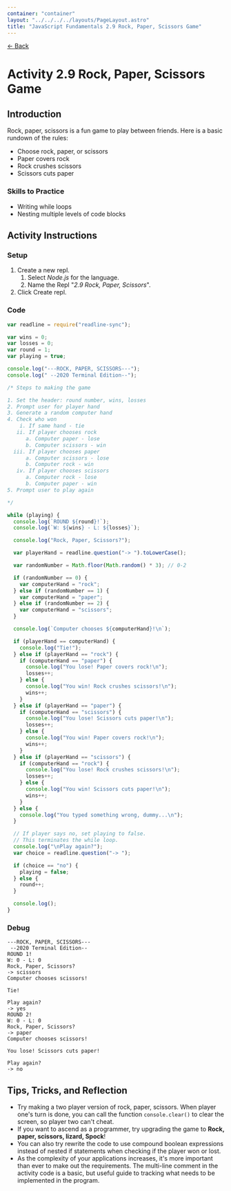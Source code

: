 ```yaml
---
container: "container"
layout: "../../../../layouts/PageLayout.astro"
title: "JavaScript Fundamentals 2.9 Rock, Paper, Scissors Game"
---
```


[← Back](../)

# Activity 2.9 Rock, Paper, Scissors Game

## Introduction

Rock, paper, scissors is a fun game to play between friends. Here is a basic rundown of the rules:

- Choose rock, paper, or scissors
- Paper covers rock
- Rock crushes scissors
- Scissors cuts paper

### Skills to Practice

- Writing while loops
- Nesting multiple levels of code blocks

## Activity Instructions

### Setup

1. Create a new repl.
   1. Select _Node.js_ for the language.
   2. Name the Repl "_2.9 Rock, Paper, Scissors_".
2. Click Create repl.

### Code

```javascript
var readline = require("readline-sync");

var wins = 0;
var losses = 0;
var round = 1;
var playing = true;

console.log("---ROCK, PAPER, SCISSORS---");
console.log(" --2020 Terminal Edition--");

/* Steps to making the game

1. Set the header: round number, wins, losses
2. Prompt user for player hand
3. Generate a random computer hand
4. Check who won
    i. If same hand - tie
   ii. If player chooses rock
      a. Computer paper - lose
      b. Computer scissors - win
  iii. If player chooses paper
      a. Computer scissors - lose
      b. Computer rock - win
   iv. If player chooses scissors
      a. Computer rock - lose
      b. Computer paper - win
5. Prompt user to play again

*/

while (playing) {
  console.log(`ROUND ${round}!`);
  console.log(`W: ${wins} - L: ${losses}`);

  console.log("Rock, Paper, Scissors?");

  var playerHand = readline.question("-> ").toLowerCase();

  var randomNumber = Math.floor(Math.random() * 3); // 0-2

  if (randomNumber == 0) {
    var computerHand = "rock";
  } else if (randomNumber == 1) {
    var computerHand = "paper";
  } else if (randomNumber == 2) {
    var computerHand = "scissors";
  }

  console.log(`Computer chooses ${computerHand}!\n`);

  if (playerHand == computerHand) {
    console.log("Tie!");
  } else if (playerHand == "rock") {
    if (computerHand == "paper") {
      console.log("You lose! Paper covers rock!\n");
      losses++;
    } else {
      console.log("You win! Rock crushes scissors!\n");
      wins++;
    }
  } else if (playerHand == "paper") {
    if (computerHand == "scissors") {
      console.log("You lose! Scissors cuts paper!\n");
      losses++;
    } else {
      console.log("You win! Paper covers rock!\n");
      wins++;
    }
  } else if (playerHand == "scissors") {
    if (computerHand == "rock") {
      console.log("You lose! Rock crushes scissors!\n");
      losses++;
    } else {
      console.log("You win! Scissors cuts paper!\n");
      wins++;
    }
  } else {
    console.log("You typed something wrong, dummy...\n");
  }

  // If player says no, set playing to false.
  // This terminates the while loop.
  console.log("\nPlay again?");
  var choice = readline.question("-> ");

  if (choice == "no") {
    playing = false;
  } else {
    round++;
  }

  console.log();
}
```

### Debug

```
---ROCK, PAPER, SCISSORS---
 --2020 Terminal Edition--
ROUND 1!
W: 0 - L: 0
Rock, Paper, Scissors?
-> scissors
Computer chooses scissors!

Tie!

Play again?
-> yes
ROUND 2!
W: 0 - L: 0
Rock, Paper, Scissors?
-> paper
Computer chooses scissors!

You lose! Scissors cuts paper!

Play again?
-> no
```

## Tips, Tricks, and Reflection

- Try making a two player version of rock, paper, scissors. When player one's turn is done, you can call the function `console.clear()` to clear the screen, so player two can't cheat.
- If you want to ascend as a programmer, try upgrading the game to **Rock, paper, scissors, lizard, Spock**!
- You can also try rewrite the code to use compound boolean expressions instead of nested if statements when checking if the player won or lost.
- As the complexity of your applications increases, it's more important than ever to make out the requirements. The multi-line comment in the activity code is a basic, but useful guide to tracking what needs to be implemented in the program.
